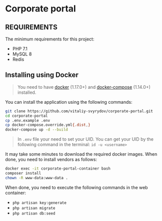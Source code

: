 Corporate portal
================================


REQUIREMENTS
------------

The minimum requirements for this project:
- PHP 7.1
- MySQL 8
- Redis


Installing using Docker
-----------------------

> You need to have [docker](http://www.docker.com) (1.17.0+) and
[docker-compose](https://docs.docker.com/compose/install/) (1.14.0+) installed.

You can install the application using the following commands:

```sh
git clone https://github.com/vitaliy-svyrydov/corporate-portal.git
cd corporate-portal
cp .env.example .env
cp docker-compose.override.yml{.dist,}
docker-compose up -d --build
```

> In `.env` file your need to set your UID.
> You can get your UID by the following command in the terminal: `id -u <username>`


It may take some minutes to download the required docker images. When
done, you need to install vendors as follows:

```sh
docker exec -it corporate-portal-container bash
composer install
chown -R www-data:www-data .
```

When done, you need to execute the following commands in the web container:
- `php artisan key:generate`
- `php artisan migrate`
- `php artisan db:seed`